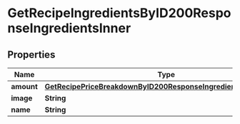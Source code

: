 

# GetRecipeIngredientsByID200ResponseIngredientsInner


## Properties

| Name | Type | Description | Notes |
|------------ | ------------- | ------------- | -------------|
|**amount** | [**GetRecipePriceBreakdownByID200ResponseIngredientsInnerAmount**](GetRecipePriceBreakdownByID200ResponseIngredientsInnerAmount.md) |  |  [optional] |
|**image** | **String** |  |  |
|**name** | **String** |  |  |



